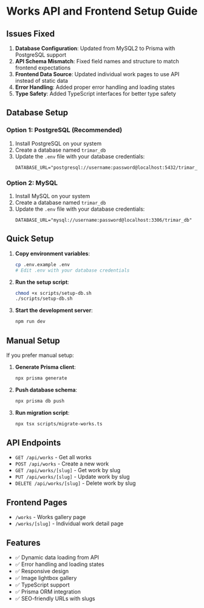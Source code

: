 # Works API and Frontend Setup Guide

## Issues Fixed

1. **Database Configuration**: Updated from MySQL2 to Prisma with PostgreSQL support
2. **API Schema Mismatch**: Fixed field names and structure to match frontend expectations
3. **Frontend Data Source**: Updated individual work pages to use API instead of static data
4. **Error Handling**: Added proper error handling and loading states
5. **Type Safety**: Added TypeScript interfaces for better type safety

## Database Setup

### Option 1: PostgreSQL (Recommended)

1. Install PostgreSQL on your system
2. Create a database named `trimar_db`
3. Update the `.env` file with your database credentials:
   ```
   DATABASE_URL="postgresql://username:password@localhost:5432/trimar_db"
   ```

### Option 2: MySQL

1. Install MySQL on your system
2. Create a database named `trimar_db`
3. Update the `.env` file with your database credentials:
   ```
   DATABASE_URL="mysql://username:password@localhost:3306/trimar_db"
   ```

## Quick Setup

1. **Copy environment variables**:
   ```bash
   cp .env.example .env
   # Edit .env with your database credentials
   ```

2. **Run the setup script**:
   ```bash
   chmod +x scripts/setup-db.sh
   ./scripts/setup-db.sh
   ```

3. **Start the development server**:
   ```bash
   npm run dev
   ```

## Manual Setup

If you prefer manual setup:

1. **Generate Prisma client**:
   ```bash
   npx prisma generate
   ```

2. **Push database schema**:
   ```bash
   npx prisma db push
   ```

3. **Run migration script**:
   ```bash
   npx tsx scripts/migrate-works.ts
   ```

## API Endpoints

- `GET /api/works` - Get all works
- `POST /api/works` - Create a new work
- `GET /api/works/[slug]` - Get work by slug
- `PUT /api/works/[slug]` - Update work by slug
- `DELETE /api/works/[slug]` - Delete work by slug

## Frontend Pages

- `/works` - Works gallery page
- `/works/[slug]` - Individual work detail page

## Features

- ✅ Dynamic data loading from API
- ✅ Error handling and loading states
- ✅ Responsive design
- ✅ Image lightbox gallery
- ✅ TypeScript support
- ✅ Prisma ORM integration
- ✅ SEO-friendly URLs with slugs

